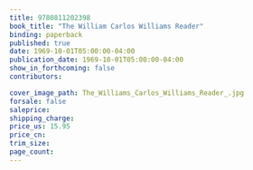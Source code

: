 ```yaml
---
title: 9780811202398
book_title: "The William Carlos Williams Reader"
binding: paperback
published: true
date: 1969-10-01T05:00:00-04:00
publication_date: 1969-10-01T05:00:00-04:00
show_in_forthcoming: false
contributors:

cover_image_path: The_Williams_Carlos_Williams_Reader_.jpg
forsale: false
saleprice:
shipping_charge:
price_us: 15.95
price_cn:
trim_size:
page_count:
---
```


